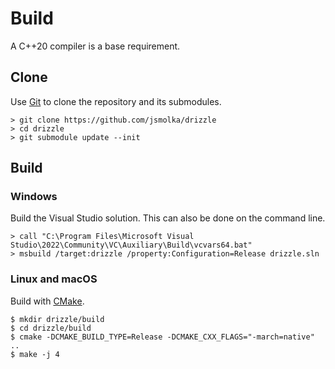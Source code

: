 # Build
A C++20 compiler is a base requirement.

## Clone
Use [Git](https://git-scm.com/) to clone the repository and its submodules.

```
> git clone https://github.com/jsmolka/drizzle
> cd drizzle
> git submodule update --init
```

## Build

### Windows
Build the Visual Studio solution. This can also be done on the command line.

```
> call "C:\Program Files\Microsoft Visual Studio\2022\Community\VC\Auxiliary\Build\vcvars64.bat"
> msbuild /target:drizzle /property:Configuration=Release drizzle.sln
```

### Linux and macOS
Build with [CMake](https://cmake.org/).

```
$ mkdir drizzle/build
$ cd drizzle/build
$ cmake -DCMAKE_BUILD_TYPE=Release -DCMAKE_CXX_FLAGS="-march=native" ..
$ make -j 4
```
